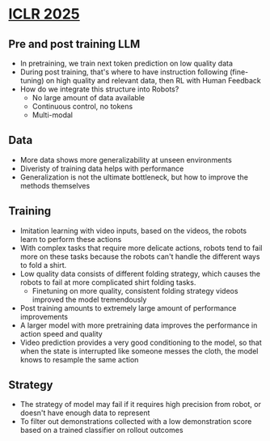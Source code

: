 # [ICLR 2025](https://iclr.cc/virtual/2025/10000222)

## Pre and post training LLM 
- In pretraining, we train next token prediction on low quality data
- During post training, that's where to have instruction following (fine-tuning) on high quality and relevant data, then RL with Human Feedback
- How do we integrate this structure into Robots?   
    - No large amount of data available  
    - Continuous control, no tokens 
    - Multi-modal 


## Data 
- More data shows more generalizability at unseen environments 
- Diveristy of training data helps with performance 
- Generalization is not the ultimate bottleneck, but how to improve the methods themselves 

## Training 
- Imitation learning with video inputs, based on the videos, the robots learn to perform these actions 
- With complex tasks that require more delicate actions, robots tend to fail more on these tasks because the robots can't handle the different ways to fold a shirt. 
- Low quality data consists of different folding strategy, which causes the robots to fail at more complicated shirt folding tasks.     
    - Finetuning on more quality, consistent folding strategy videos improved the model tremendously 
- Post training amounts to extremely large amount of performance improvements 
- A larger model with more pretraining data improves the performance in action speed and quality 
- Video prediction provides a very good conditioning to the model, so that when the state is interrupted like someone messes the cloth, the model knows to resample the same action 

## Strategy 
- The strategy of model may fail if it requires high precision from robot, or doesn't have enough data to represent 
- To filter out demonstrations collected with a low demonstration score based on a trained classifier on rollout outcomes 